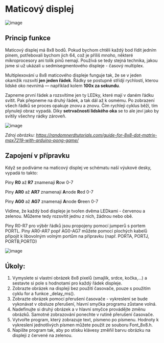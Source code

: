 # Maticový displej

![image](https://github.com/user-attachments/assets/28cc79c2-ec6c-4f9e-b6d0-0fe4740bd020)

## Princip funkce

Maticový displej má 8x8 bodů. Pokud bychom chtěli každý bod řídit jedním pinem, potřebovali bychom jich 64, což je příliš mnoho, některé mikroprocesory ani tolik pinů nemají. Používá se tedy stejná technika, jakou jsme si už ukázali u sedmisegmentového displeje - časový multiplex.

Multiplexování u 8x8 maticového displeje funguje tak, že se v jeden okamžik rozsvítí **jen jeden řádek**. Řádky se postupně střídjí rychlostí, kterou lidské oko nevnímá — například kolem **100x za sekundu**.

Zapneme první řádek a rozsvítíme jen ty LEDky, které mají v daném řádku svítit. Pak přepneme na druhý řádek, a tak dál až k osmému.  Po zobrazení všech řádků se proces opakuje znovu a znovu. Čím rychleji cyklus běží, tím plynuleji obraz vypadá. Díky **setrvačnosti lidského oka** se to ale jeví jako by svítily všechny rádky zároveň.

![image](https://github.com/user-attachments/assets/5215499b-795d-44b5-a037-b70ced5ad1eb)

*Zdroj obrázku: https://randomnerdtutorials.com/guide-for-8x8-dot-matrix-max7219-with-arduino-pong-game/*



## Zapojení v přípravku
Když se podíváme na maticový displej ve schématu naší výukové desky, vypadá to takto:

Piny **R0** až **R7** znamenají **R**ow 0-7 

Piny **AR0** až **AR7** znamenají **A**node **R**ed 0-7

Piny **AG0** až **AG7** znamenají **A**node **G**reen 0-7

Vidíme, že každý bod displeje je tvořen dvěma LEDkami - červenou a zelenou. Můžeme tedy rozsvítit jednu z nich, žádnou nebo obě.

Piny R0-R7 pro výběr řádků jsou propojeny pomocí jumperů s portem PORTL. Piny AR0-AR7 popř AG0-AG7 můžete pomocí plochých kabelů připojit k libovolným volným portům na přípravku (např. PORTA, PORTJ, PORTB,PORTD)

![image](https://github.com/user-attachments/assets/d012b838-8fce-415b-8ce0-09f92d8b69c3)




## Úkoly:
1. Vymyslete si vlastní obrázek 8x8 pixelů (smajlík, srdce, kočka,...) a sestavte si pole s hodnotami pro každý řádek displeje.
2. Zobrazte obrázek na displeji bez použití časovače, pouze s  použitím cyklu for a funkce _delay_ms().
3. Zobrazte obrázek pomocí přerušení časovače - vykreslení se bude vykonávat v obsluze přerušení, hlavní smyčka programu zůstane volná.
4. Nadefinujte si druhý obrázek a v hlavní smyčce provádějte změnu obrázků. Samotné zobrazování ponechte v rutině přerušení časovače.
5. Vytvořte program, který zobrazuje text, písmeno po písmenu. Hodnoty k vykreslení jednotlivých písmen můžete použít ze souboru Font_8x8.h.
6. Napište program tak, aby po stisku klávesy změňil barvu obrázku na displeji z červené na zelenou.
